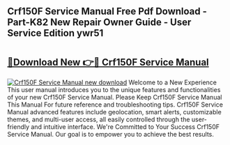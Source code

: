## Crf150F Service Manual Free Pdf Download - Part-K82 New Repair Owner Guide - User Service Edition ywr51

# <h2><a href="http://bc44305.oget.top/?id=Crf150F+Service+Manual">🔗Download New 👉🔴 Crf150F Service Manual</a></h2>

[![Crf150F Service Manual new download](https://i.imgur.com/5g1atiW.png)](http://bc44305.oget.top/?id=Crf150F+Service+Manual)
Welcome to a New Experience This user manual introduces you to the unique features and functionalities of your new Crf150F Service Manual. Please Keep Crf150F Service Manual This Manual For future reference and troubleshooting tips. Crf150F Service Manual advanced features include geolocation, smart alerts, customizable themes, and multi-user access, all easily controlled through the user-friendly and intuitive interface. We're Committed to Your Success Crf150F Service Manual. Our goal is to empower you to achieve the best results.
